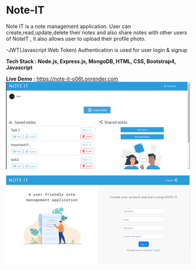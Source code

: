 # Note-IT
Note IT is a note management application.
User can create,read,update,delete their notes and also share notes with other users of NoteIT , it also allows user to upload their profile photo.

-JWT(Javascript Web Token) Authentication is used for user login & signup

**Tech Stack : Node.js, Express.js, MongoDB, HTML, CSS, Bootstrap4, Javascript**

**Live Demo :** https://note-it-o06t.onrender.com
![](https://github.com/RitikPandey1/Note-IT/blob/master/pics/noteit.gif)

![](https://github.com/RitikPandey1/Note-IT/blob/master/pics/note2.PNG)
